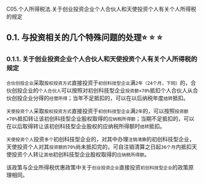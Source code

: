 C05.个人所得税法.关于创业投资企业个人合伙人和天使投资个人有关个人所得税的规定

## 0.1. 与投资相关的几个特殊问题的处理:star: :star: :star: 

### 0.1.1. 关于创业投资企业个人合伙人和天使投资个人有关个人所得税的规定

`合伙创投企业`采取`股权投资方式`直接投资于`初创科技型企业`满`2年（24个月，下同）`的，合伙创投企业的`个人合伙人`可以按照对初创科技型企业`投资额×70%`抵扣个人合伙人从合伙创投企业分得的`经营所得`；当年不足抵扣的，可以在以后纳税年度`结转`抵扣。

`天使投资个人`采取`股权投资方式`直接投资于`初创科技型企业`满`2年`的，可以按照`投资额×70%`抵扣转让该初创科技型企业股权取得的`应纳税所得额`；当期不足抵扣的，可以在以后取得转让该初创科技型企业股权的应纳税所得额时`结转`抵扣。

`天使投资个人`投资`多个`初创科技型企业的，对其中办理`注销清算`的初创科技型企业，天使投资个人对其`投资额的70%`尚未抵扣完的，可自注销清算之日起`36个月`内抵扣天使投资个人转让`其他`初创科技型企业股权取得的`应纳税所得额`。

该政策与企业所得税优惠政策中关于`创业投资企业`直接投资`初创科技型企业`的政策原理相同。
